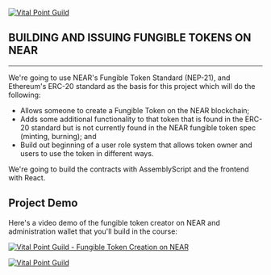 [![Vital Point Guild](https://vitalpoint.ai/wp-content/uploads/2020/08/header-github.png)](https://vitalpoint.ai "Vital Point Guild")

## BUILDING AND ISSUING FUNGIBLE TOKENS ON NEAR
----

We're going to use NEAR's Fungible Token Standard (NEP-21), and Ethereum's ERC-20 standard as the basis for this project which will do the following:  

- Allows someone to create a Fungible Token on the NEAR blockchain;
- Adds some additional functionality to that token that is found in the ERC-20 standard but is not currently found in the NEAR fungible token spec (minting, burning); and
- Build out beginning of a user role system that allows token owner and users to use the token in different ways.

We're going to build the contracts with AssemblyScript and the frontend with React.

Project Demo
----

Here's a video demo of the fungible token creator on NEAR and administration wallet that you'll build in the course:

[![Vital Point Guild - Fungible Token Creation on NEAR](https://vitalpoint.ai/wp-content/uploads/2020/08/youtube-preview.png)](https://youtu.be/CGhPRDT1lnw "Building and Issuing Fungible Tokens on NEAR")

[![Vital Point Guild](https://vitalpoint.ai/wp-content/uploads/2020/08/join-guild.png)](https://vitalpoint.ai "Vital Point Guild")

